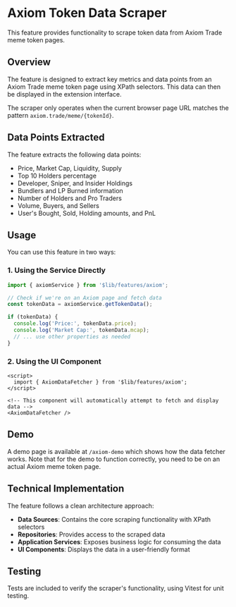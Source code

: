 # Axiom Token Data Scraper

This feature provides functionality to scrape token data from Axiom Trade meme token pages.

## Overview

The feature is designed to extract key metrics and data points from an Axiom Trade meme token page using XPath selectors. This data can then be displayed in the extension interface.

The scraper only operates when the current browser page URL matches the pattern `axiom.trade/meme/{tokenId}`.

## Data Points Extracted

The feature extracts the following data points:

- Price, Market Cap, Liquidity, Supply
- Top 10 Holders percentage
- Developer, Sniper, and Insider Holdings
- Bundlers and LP Burned information
- Number of Holders and Pro Traders
- Volume, Buyers, and Sellers
- User's Bought, Sold, Holding amounts, and PnL

## Usage

You can use this feature in two ways:

### 1. Using the Service Directly

```typescript
import { axiomService } from '$lib/features/axiom';

// Check if we're on an Axiom page and fetch data
const tokenData = axiomService.getTokenData();

if (tokenData) {
  console.log('Price:', tokenData.price);
  console.log('Market Cap:', tokenData.mcap);
  // ... use other properties as needed
}
```

### 2. Using the UI Component

```svelte
<script>
  import { AxiomDataFetcher } from '$lib/features/axiom';
</script>

<!-- This component will automatically attempt to fetch and display data -->
<AxiomDataFetcher />
```

## Demo

A demo page is available at `/axiom-demo` which shows how the data fetcher works. Note that for the demo to function correctly, you need to be on an actual Axiom meme token page.

## Technical Implementation

The feature follows a clean architecture approach:

- **Data Sources**: Contains the core scraping functionality with XPath selectors
- **Repositories**: Provides access to the scraped data
- **Application Services**: Exposes business logic for consuming the data
- **UI Components**: Displays the data in a user-friendly format

## Testing

Tests are included to verify the scraper's functionality, using Vitest for unit testing. 